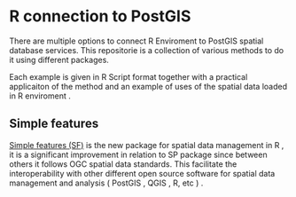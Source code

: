 # R connection to PostGIS
There are multiple options to connect R Enviroment to PostGIS spatial database services. This repositorie is a collection of various methods to do it using different packages.

Each example is given in R Script format together with a practical applicaiton of the method and an example of uses of the spatial data loaded in R enviroment .

## Simple features
[Simple features (SF)](https://github.com/r-spatial/sf/) is the new package for spatial data management in R , it is a significant improvement in relation to SP package since between others it follows OGC spatial data standards. This facilitate the interoperability with other different open source software for spatial data management and analysis ( PostGIS , QGIS , R, etc ) .






